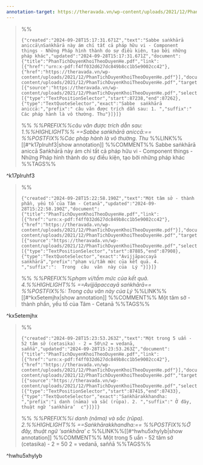 ```yaml
---
annotation-target: https://theravada.vn/wp-content/uploads/2021/12/PhanTichDuyenKhoiTheoDuyenHe.pdf
---
```



>%%
>```annotation-json
>{"created":"2024-09-28T15:17:31.671Z","text":"Sabbe saṅkhārā aniccā\nSaṅkhārā này ám chỉ tất cả pháp hữu vi - Component things - Những Pháp hình thành do sự điều kiện, tạo bởi những pháp khác","updated":"2024-09-28T15:17:31.671Z","document":{"title":"PhanTichDuyenKhoiTheoDuyenHe.pdf","link":[{"href":"urn:x-pdf:f4ff032d627dc849b8cc1b5e9002cc42"},{"href":"https://theravada.vn/wp-content/uploads/2021/12/PhanTichDuyenKhoiTheoDuyenHe.pdf"}],"documentFingerprint":"f4ff032d627dc849b8cc1b5e9002cc42"},"uri":"https://theravada.vn/wp-content/uploads/2021/12/PhanTichDuyenKhoiTheoDuyenHe.pdf","target":[{"source":"https://theravada.vn/wp-content/uploads/2021/12/PhanTichDuyenKhoiTheoDuyenHe.pdf","selector":[{"type":"TextPositionSelector","start":87238,"end":87262},{"type":"TextQuoteSelector","exact":"Sabbe  saṅkhārā  aniccā:","prefix":" câu văn được trích dẫn sau: 1. ","suffix":" Các pháp hành là vô thường. Thu"}]}]}
>```
>%%
>*%%PREFIX%%câu văn được trích dẫn sau: 1.%%HIGHLIGHT%% ==Sabbe  saṅkhārā  aniccā:== %%POSTFIX%%Các pháp hành là vô thường. Thu*
>%%LINK%%[[#^k17plruhf3|show annotation]]
>%%COMMENT%%
>Sabbe saṅkhārā aniccā
>Saṅkhārā này ám chỉ tất cả pháp hữu vi - Component things - Những Pháp hình thành do sự điều kiện, tạo bởi những pháp khác
>%%TAGS%%
>
^k17plruhf3


>%%
>```annotation-json
>{"created":"2024-09-28T15:22:58.190Z","text":"Một tâm sở - thành phần, yếu tố của Tâm - Cetanā","updated":"2024-09-28T15:22:58.190Z","document":{"title":"PhanTichDuyenKhoiTheoDuyenHe.pdf","link":[{"href":"urn:x-pdf:f4ff032d627dc849b8cc1b5e9002cc42"},{"href":"https://theravada.vn/wp-content/uploads/2021/12/PhanTichDuyenKhoiTheoDuyenHe.pdf"}],"documentFingerprint":"f4ff032d627dc849b8cc1b5e9002cc42"},"uri":"https://theravada.vn/wp-content/uploads/2021/12/PhanTichDuyenKhoiTheoDuyenHe.pdf","target":[{"source":"https://theravada.vn/wp-content/uploads/2021/12/PhanTichDuyenKhoiTheoDuyenHe.pdf","selector":[{"type":"TextPositionSelector","start":87885,"end":87908},{"type":"TextQuoteSelector","exact":"Avijjāpaccayā  saṅkhārā","prefix":"phạm vi/tầm mức của kết quả. 4. ","suffix":":  Trong  câu  văn  này của  Lý "}]}]}
>```
>%%
>*%%PREFIX%%phạm vi/tầm mức của kết quả. 4.%%HIGHLIGHT%% ==Avijjāpaccayā  saṅkhārā== %%POSTFIX%%:  Trong  câu  văn  này của  Lý*
>%%LINK%%[[#^kx5etemjhx|show annotation]]
>%%COMMENT%%
>Một tâm sở - thành phần, yếu tố của Tâm - Cetanā
>%%TAGS%%
>
^kx5etemjhx


>%%
>```annotation-json
>{"created":"2024-09-28T15:23:53.263Z","text":"Một trong 5 uẩn - 52 tâm sở (cetasika) - 2 = 50\n2 = vedanā, saññā","updated":"2024-09-28T15:23:53.263Z","document":{"title":"PhanTichDuyenKhoiTheoDuyenHe.pdf","link":[{"href":"urn:x-pdf:f4ff032d627dc849b8cc1b5e9002cc42"},{"href":"https://theravada.vn/wp-content/uploads/2021/12/PhanTichDuyenKhoiTheoDuyenHe.pdf"}],"documentFingerprint":"f4ff032d627dc849b8cc1b5e9002cc42"},"uri":"https://theravada.vn/wp-content/uploads/2021/12/PhanTichDuyenKhoiTheoDuyenHe.pdf","target":[{"source":"https://theravada.vn/wp-content/uploads/2021/12/PhanTichDuyenKhoiTheoDuyenHe.pdf","selector":[{"type":"TextPositionSelector","start":87415,"end":87433},{"type":"TextQuoteSelector","exact":"Saṅkhārakkhandha: ","prefix":"i danh (nāma) và sắc (rūpa). 2. ","suffix":" Ở đây,  thuật ngữ ‘saṅkhāra’  c"}]}]}
>```
>%%
>*%%PREFIX%%i danh (nāma) và sắc (rūpa). 2.%%HIGHLIGHT%% ==Saṅkhārakkhandha:== %%POSTFIX%%Ở đây,  thuật ngữ ‘saṅkhāra’  c*
>%%LINK%%[[#^hwhu5xhylyb|show annotation]]
>%%COMMENT%%
>Một trong 5 uẩn - 52 tâm sở (cetasika) - 2 = 50
>2 = vedanā, saññā
>%%TAGS%%
>
^hwhu5xhylyb
